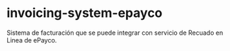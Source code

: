 # invoicing-system-epayco
Sistema de facturación que se puede integrar con servicio de Recuado en Linea de ePayco. 